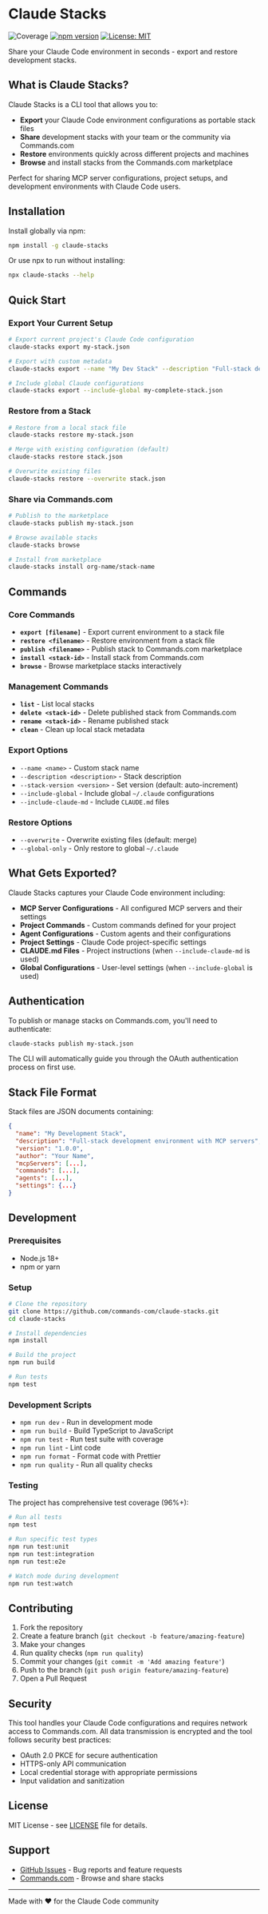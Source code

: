 # Claude Stacks

![Coverage](https://img.shields.io/badge/coverage-95%25-brightgreen)
[![npm version](https://badge.fury.io/js/claude-stacks.svg)](https://www.npmjs.com/package/claude-stacks)
[![License: MIT](https://img.shields.io/badge/License-MIT-yellow.svg)](https://opensource.org/licenses/MIT)

Share your Claude Code environment in seconds - export and restore development stacks.

## What is Claude Stacks?

Claude Stacks is a CLI tool that allows you to:

- **Export** your Claude Code environment configurations as portable stack files
- **Share** development stacks with your team or the community via Commands.com
- **Restore** environments quickly across different projects and machines
- **Browse** and install stacks from the Commands.com marketplace

Perfect for sharing MCP server configurations, project setups, and development environments with Claude Code users.

## Installation

Install globally via npm:

```bash
npm install -g claude-stacks
```

Or use npx to run without installing:

```bash
npx claude-stacks --help
```

## Quick Start

### Export Your Current Setup

```bash
# Export current project's Claude Code configuration
claude-stacks export my-stack.json

# Export with custom metadata
claude-stacks export --name "My Dev Stack" --description "Full-stack development environment"

# Include global Claude configurations
claude-stacks export --include-global my-complete-stack.json
```

### Restore from a Stack

```bash
# Restore from a local stack file
claude-stacks restore my-stack.json

# Merge with existing configuration (default)
claude-stacks restore stack.json

# Overwrite existing files
claude-stacks restore --overwrite stack.json
```

### Share via Commands.com

```bash
# Publish to the marketplace
claude-stacks publish my-stack.json

# Browse available stacks
claude-stacks browse

# Install from marketplace
claude-stacks install org-name/stack-name
```

## Commands

### Core Commands

- **`export [filename]`** - Export current environment to a stack file
- **`restore <filename>`** - Restore environment from a stack file
- **`publish <filename>`** - Publish stack to Commands.com marketplace
- **`install <stack-id>`** - Install stack from Commands.com
- **`browse`** - Browse marketplace stacks interactively

### Management Commands

- **`list`** - List local stacks
- **`delete <stack-id>`** - Delete published stack from Commands.com
- **`rename <stack-id>`** - Rename published stack
- **`clean`** - Clean up local stack metadata

### Export Options

- `--name <name>` - Custom stack name
- `--description <description>` - Stack description
- `--stack-version <version>` - Set version (default: auto-increment)
- `--include-global` - Include global `~/.claude` configurations
- `--include-claude-md` - Include `CLAUDE.md` files

### Restore Options

- `--overwrite` - Overwrite existing files (default: merge)
- `--global-only` - Only restore to global `~/.claude`

## What Gets Exported?

Claude Stacks captures your Claude Code environment including:

- **MCP Server Configurations** - All configured MCP servers and their settings
- **Project Commands** - Custom commands defined for your project
- **Agent Configurations** - Custom agents and their configurations
- **Project Settings** - Claude Code project-specific settings
- **CLAUDE.md Files** - Project instructions (when `--include-claude-md` is used)
- **Global Configurations** - User-level settings (when `--include-global` is used)

## Authentication

To publish or manage stacks on Commands.com, you'll need to authenticate:

```bash
claude-stacks publish my-stack.json
```

The CLI will automatically guide you through the OAuth authentication process on first use.

## Stack File Format

Stack files are JSON documents containing:

```json
{
  "name": "My Development Stack",
  "description": "Full-stack development environment with MCP servers",
  "version": "1.0.0",
  "author": "Your Name",
  "mcpServers": [...],
  "commands": [...],
  "agents": [...],
  "settings": {...}
}
```

## Development

### Prerequisites

- Node.js 18+
- npm or yarn

### Setup

```bash
# Clone the repository
git clone https://github.com/commands-com/claude-stacks.git
cd claude-stacks

# Install dependencies
npm install

# Build the project
npm run build

# Run tests
npm test
```

### Development Scripts

- `npm run dev` - Run in development mode
- `npm run build` - Build TypeScript to JavaScript
- `npm run test` - Run test suite with coverage
- `npm run lint` - Lint code
- `npm run format` - Format code with Prettier
- `npm run quality` - Run all quality checks

### Testing

The project has comprehensive test coverage (96%+):

```bash
# Run all tests
npm test

# Run specific test types
npm run test:unit
npm run test:integration
npm run test:e2e

# Watch mode during development
npm run test:watch
```

## Contributing

1. Fork the repository
2. Create a feature branch (`git checkout -b feature/amazing-feature`)
3. Make your changes
4. Run quality checks (`npm run quality`)
5. Commit your changes (`git commit -m 'Add amazing feature'`)
6. Push to the branch (`git push origin feature/amazing-feature`)
7. Open a Pull Request

## Security

This tool handles your Claude Code configurations and requires network access to Commands.com. All data transmission is encrypted and the tool follows security best practices:

- OAuth 2.0 PKCE for secure authentication
- HTTPS-only API communication
- Local credential storage with appropriate permissions
- Input validation and sanitization

## License

MIT License - see [LICENSE](LICENSE) file for details.

## Support

- [GitHub Issues](https://github.com/commands-com/claude-stacks/issues) - Bug reports and feature requests
- [Commands.com](https://commands.com) - Browse and share stacks

---

Made with ❤️ for the Claude Code community
